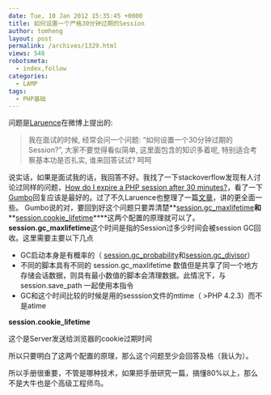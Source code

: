 ```yaml
---
date: Tue, 10 Jan 2012 15:35:45 +0000
title: 如何设置一个严格30分钟过期的Session
author: tomheng
layout: post
permalink: /archives/1329.html
views: 548
robotsmeta:
  - index,follow
categories:
  - LAMP
tags:
  - PHP基础
---
```

问题是[Laruence][1]在微博上提出的:

> 我在面试的时候, 经常会问一个问题: “如何设置一个30分钟过期的Session?”, 大家不要觉得看似简单, 这里面包含的知识多着呢, 特别适合考察基本功是否扎实, 谁来回答试试? 呵呵

说实话，如果是面试我的话，我回答不好。我找了一下stackoverflow发现有人讨论过同样的问题，[How do I expire a PHP session after 30 minutes?][2]，看了一下[Gumbo][3]回复应该是最好的。过了不久Laruence也整理了一篇[文章][4]，讲的更全面一些。 Gumbo说的对，要回到好这个问题只要弄清楚**[session.gc_maxlifetime][5]**和****[session.cookie_lifetime][6]****这两个配置的原理就可以了。 **session.gc_maxlifetime**这个时间是指的Session过多少时间会被session GC回收。这里需要主要以下几点

  * GC启动本身是有概率的（ [session.gc_probability][7]和[session.gc_divisor][8]）
  * 不同的脚本具有不同的 session.gc\_maxlifetime 数值但是共享了同一个地方存储会话数据，则具有最小数值的脚本会清理数据。此情况下，与 session.save\_path 一起使用本指令
  * GC和这个时间比较的时候是用的sesssion文件的mtime（ >PHP 4.2.3）而不是atime

**session.cookie_lifetime**

这个是Server发送给浏览器的cookie过期时间

所以只要明白了这两个配置的原理，那么这个问题至少会回答及格（我认为）。

所以手册很重要，不管是哪种技术，如果把手册研究一篇，搞懂80%以上，那么不是大牛也是个高级工程师鸟。

&nbsp;

 [1]: http://t.sina.com.cn/laruence
 [2]: http://stackoverflow.com/questions/520237/how-do-i-expire-a-php-session-after-30-minutes
 [3]: http://stackoverflow.com/users/53114/gumbo
 [4]: http://www.laruence.com/2012/01/10/2469.html
 [5]: http://php.net/manual/en/session.configuration.php#ini.session.gc-maxlifetime
 [6]: http://php.net/manual/en/session.configuration.php#ini.session.cookie-lifetime
 [7]: http://www.php.net/manual/en/session.configuration.php#ini.session.gc-probability
 [8]: http://www.php.net/manual/en/session.configuration.php#ini.session.gc-divisor
